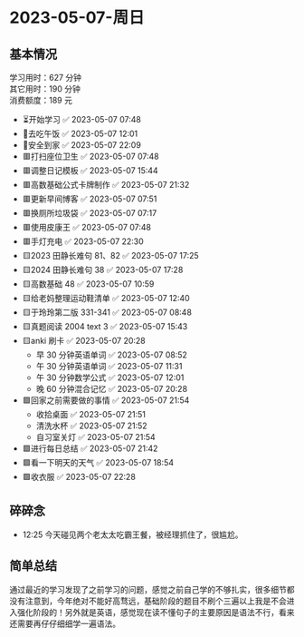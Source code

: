 # 2023-05-07-周日

## 基本情况

学习用时：627 分钟  
其它用时：190 分钟  
消费额度：189 元

-   ⏳开始学习 ✅ 2023-05-07 07:48
-   🍕去吃午饭 ✅ 2023-05-07 12:01
-   📍安全到家 ✅ 2023-05-07 22:09
-   🟥打扫座位卫生 ✅ 2023-05-07 07:48
-   🟥调整日记模板 ✅ 2023-05-07 15:44
-   🟥高数基础公式卡牌制作 ✅ 2023-05-07 21:32
-   🟥更新早间博客 ✅ 2023-05-07 07:51
-   🟥换厕所垃圾袋 ✅ 2023-05-07 07:17
-   🟥使用皮康王 ✅ 2023-05-07 07:48
-   🟥手灯充电 ✅ 2023-05-07 22:30
-   🟨2023 田静长难句 81、82 ✅ 2023-05-07 17:25
-   🟨2024 田静长难句 38 ✅ 2023-05-07 17:28
-   🟨高数基础 48 ✅ 2023-05-07 10:59
-   🟨给老妈整理运动鞋清单 ✅ 2023-05-07 12:40
-   🟨于玲玲第二版 331-341 ✅ 2023-05-07 08:48
-   🟨真题阅读 2004 text 3 ✅ 2023-05-07 15:43
-   🟨anki 刷卡 ✅ 2023-05-07 20:28
    -   早 30 分钟英语单词 ✅ 2023-05-07 08:52
    -   午 30 分钟英语单词 ✅ 2023-05-07 11:31
    -   午 30 分钟数学公式 ✅ 2023-05-07 12:01
    -   晚 60 分钟混合记忆 ✅ 2023-05-07 20:28
-   🟩回家之前需要做的事情 ✅ 2023-05-07 21:54
    -   收拾桌面 ✅ 2023-05-07 21:51
    -   清洗水杯 ✅ 2023-05-07 21:52
    -   自习室关灯 ✅ 2023-05-07 21:54
-   🟩进行每日总结 ✅ 2023-05-07 21:42
-   🟩看一下明天的天气 ✅ 2023-05-07 18:54
-   🟩收衣服 ✅ 2023-05-07 22:28

## 碎碎念

-   12:25 今天碰见两个老太太吃霸王餐，被经理抓住了，很尴尬。

## 简单总结

通过最近的学习发现了之前学习的问题，感觉之前自己学的不够扎实，很多细节都没有注意到，今年绝对不能好高骛远，基础阶段的题目不刷个三遍以上我是不会进入强化阶段的！另外就是英语，感觉现在读不懂句子的主要原因是语法不行，看来还需要再仔仔细细学一遍语法。